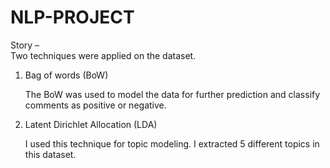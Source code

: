 # NLP-PROJECT

Story – 	
	Two techniques were applied on the dataset.
1.	Bag of words (BoW)

	The BoW was used to model the data for further prediction and classify comments as positive or negative.

2.	Latent Dirichlet Allocation (LDA)

	I used this technique for topic modeling. I extracted 5 different topics in this dataset.	
